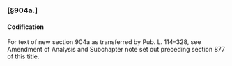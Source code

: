### [§904a.] ###

#### Codification ####

For text of new section 904a as transferred by Pub. L. 114–328, see Amendment of Analysis and Subchapter note set out preceding section 877 of this title.